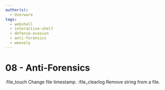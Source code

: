 ```yaml
---
author(s):
  - Userware
tags:
  - webshell
  - interactive-shell
  - defense-evasion
  - anti-forensics
  - weevely
---
```

# 08 - Anti-Forensics

 :file_touch                   Change file timestamp.
 :file_clearlog                Remove string from a file.